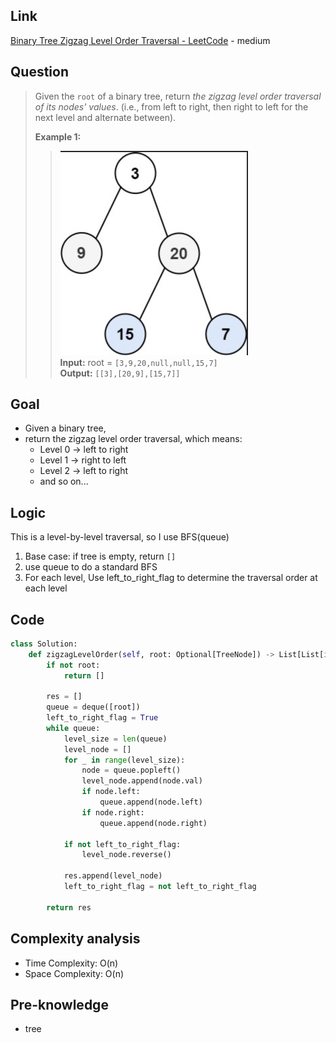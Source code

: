 ## Link
[Binary Tree Zigzag Level Order Traversal - LeetCode](https://leetcode.com/problems/binary-tree-zigzag-level-order-traversal/description/) - medium
## Question
>Given the `root` of a binary tree, return _the zigzag level order traversal of its nodes' values_. (i.e., from left to right, then right to left for the next level and alternate between).
>
>**Example 1:**
>><img src="pic/pic_103.Binary_Tree_Zigzag_Level_Order_Traversal.png" width="300"> <br>
>>**Input:** root = `[3,9,20,null,null,15,7]` <br>
>>**Output:** `[[3],[20,9],[15,7]]` <br>
## Goal
- Given a binary tree, 
- return the zigzag level order traversal, which means: 
	- Level 0 → left to right
	- Level 1 → right to left
	- Level 2 → left to right
	- and so on...
## Logic
This is a level-by-level traversal, so I use BFS(queue)
1. Base case: if tree is empty, return `[]` 
2. use queue to do a standard BFS
3. For each level, Use left_to_right_flag to determine the traversal order at each level

## Code
```python
class Solution:
    def zigzagLevelOrder(self, root: Optional[TreeNode]) -> List[List[int]]:
        if not root:
            return []
        
        res = []
        queue = deque([root])
        left_to_right_flag = True
        while queue:
            level_size = len(queue)
            level_node = []
            for _ in range(level_size):
                node = queue.popleft()
                level_node.append(node.val)
                if node.left:
                    queue.append(node.left)
                if node.right:
                    queue.append(node.right)
            
            if not left_to_right_flag:
                level_node.reverse()
            
            res.append(level_node)
            left_to_right_flag = not left_to_right_flag
        
        return res
```

## Complexity analysis
- Time Complexity: O(n)
- Space Complexity: O(n)
## Pre-knowledge
- tree
